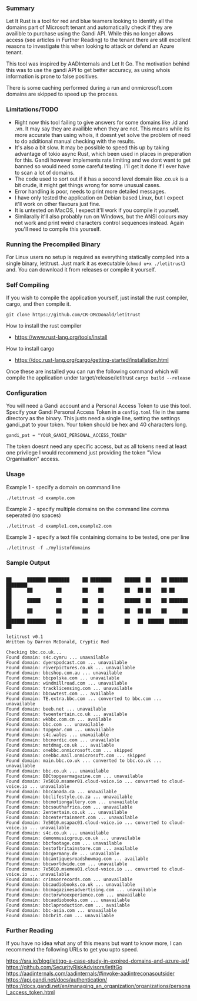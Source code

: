### Summary

Let It Rust is a tool for red and blue teamers looking to identify all the domains part of Microsoft tenant and automatically check if they are availible to purchase using the Gandi API. While this no longer allows access (see articles in Further Reading) to the tenant there are still excellent reasons to investigate this when looking to attack or defend an Azure tenant.

This tool was inspired by AADInternals and Let It Go. The motivation behind this was to use the gandi API to get better accuracy, as using whois information is prone to false positives.

There is some caching performed during a run and onmicrosoft.com domains are skipped to speed up the process.

### Limitations/TODO

* Right now this tool failing to give answers for some domains like .id and .vn. It may say they are availible when they are not. This means while its more accurate than using whois, it doesnt yet solve the problem of need to do additional manual checking with the results.
* It's also a bit slow. It may be possible to speed this up by taking advantage of tokio async Rust, which been used in places in preperation for this. Gandi however implements rate limiting and we dont want to get banned so would need some careful testing. I'll get it done if I ever have to scan a lot of domains.
* The code used to sort out if it has a second level domain like .co.uk is a bit crude, it might get things wrong for some unusual cases.
* Error handling is poor, needs to print more detailed messages.
* I have only tested the application on Debian based Linux, but I expect it'll work on other flavours just fine.
* It is untested on MacOS, I expect it'll work if you compile it yourself.
* Similarally it'll also probably run on Windows, but the ANSI colours may not work and print weird characters control sequences instead. Again you'll need to compile this yourself.

### Running the Precompiled Binary

For Linux users no setup is required as everything statically compiled into a single binary, letitrust. Just mark it as executable (`chmod u+x ./letitrust`) and. You can download it from releases or compile it yourself.

### Self Compiling

If you wish to compile the application yourself, just install the rust compiler, cargo, and then compile it.

```git clone https://github.com/CR-DMcDonald/letitrust```

How to install the rust compiler
* https://www.rust-lang.org/tools/install

How to install cargo
* https://doc.rust-lang.org/cargo/getting-started/installation.html

Once these are installed you can run the following command which will compile the application under target/release/letitrust
```cargo build --release```

### Configuration

You will need a Gandi account and a Personal Access Token to use this tool. Specify your Gandi Personal Access Token in a `config.toml` file in the same directory as the binary. This justs need a single line, setting the settings gandi_pat to your token. Your token should be hex and 40 characters long. 

```gandi_pat = "YOUR_GANDI_PERSONAL_ACCESS_TOKEN"```

The token doesnt need any specific access, but as all tokens need at least one privilege I would recommend just providing the token "View Organisation" access.

### Usage

Example 1 - specify a domain on command line

```./letitrust -d example.com```

Example 2 - specify multiple domains on the command line comma seperated (no spaces)

```./letitrust -d example1.com,example2.com```

Example 3 - specify a text file containing domains to be tested, one per line

```./letitrust -f ./mylistofdomains```

### Sample Output

```./letitrust -d bbc.co.uk

██      ███████ ████████     ██ ████████     ██████  ██    ██ ███████ ████████ 
██      ██         ██        ██    ██        ██   ██ ██    ██ ██         ██    
██      █████      ██        ██    ██        ██████  ██    ██ ███████    ██    
██      ██         ██        ██    ██        ██   ██ ██    ██      ██    ██    
███████ ███████    ██        ██    ██        ██   ██  ██████  ███████    ██    

letitrust v0.1
Written by Darren McDonald, Cryptic Red

Checking bbc.co.uk... 
Found domain: s4c.cymru ... unavailable
Found domain: dyerspodcast.com ... unavailable
Found domain: riverpictures.co.uk ... unavailable
Found domain: bbcshop.com.au ... unavailable
Found domain: bbcpolska.com ... unavailable
Found domain: windmillroad.com ... unavailable
Found domain: tracklicensing.com ... unavailable
Found domain: bbcwwtest.com ... available
Found domain: TE.extra.bbc.com ... converted to bbc.com ... unavailable
Found domain: beeb.net ... unavailable
Found domain: twoentertain.co.uk ... available
Found domain: wkbbc.com.cn ... available
Found domain: bbc.com ... unavailable
Found domain: topgear.com ... unavailable
Found domain: s4c.wales ... unavailable
Found domain: bbcnordic.com ... unavailable
Found domain: motdmag.co.uk ... available
Found domain: onebbc.onmicrosoft.com ... skipped
Found domain: onebbc.mail.onmicrosoft.com ... skipped
Found domain: main.bbc.co.uk ... converted to bbc.co.uk ... unavailable
Found domain: bbc.co.uk ... unavailable
Found domain: BBCtopgearmagazine.com ... unavailable
Found domain: 7e5010.msamer01.cloud-voice.io ... converted to cloud-voice.io ... unavailable
Found domain: bbccanada.ca ... unavailable
Found domain: bbclifestyle.co.za ... unavailable
Found domain: bbcmotiongallery.com ... unavailable
Found domain: bbcsouthafrica.com ... unavailable
Found domain: 2entertain.co.uk ... unavailable
Found domain: bbcentertainment.com ... unavailable
Found domain: 7e5010.msapac01.cloud-voice.io ... converted to cloud-voice.io ... unavailable
Found domain: s4c.co.uk ... unavailable
Found domain: demonmusicgroup.co.uk ... unavailable
Found domain: bbcfootage.com ... unavailable
Found domain: bestofbritainstore.com ... available
Found domain: bbcgermany.de ... unavailable
Found domain: bbcantiquesroadshowmag.com ... available
Found domain: bbcworldwide.com ... unavailable
Found domain: 7e5010.msemea01.cloud-voice.io ... converted to cloud-voice.io ... unavailable
Found domain: crimsonrecords.com ... unavailable
Found domain: bbcaudiobooks.co.uk ... unavailable
Found domain: bbcmagazinesadvertising.com ... unavailable
Found domain: doctorwhoexperience.com ... unavailable
Found domain: bbcaudiobooks.com ... unavailable
Found domain: bbclaproduction.com ... available
Found domain: bbc-asia.com ... unavailable
Found domain: bbcbrit.com ... unavailable
```

### Further Reading

If you have no idea what any of this means but want to know more, I can recommend the following URLs to get you upto speed.

https://sra.io/blog/letitgo-a-case-study-in-expired-domains-and-azure-ad/
https://github.com/SecurityRiskAdvisors/letItGo
https://aadinternals.com/aadinternals/#invoke-aadintreconasoutsider
https://api.gandi.net/docs/authentication/
https://docs.gandi.net/en/managing_an_organization/organizations/personal_access_token.html
